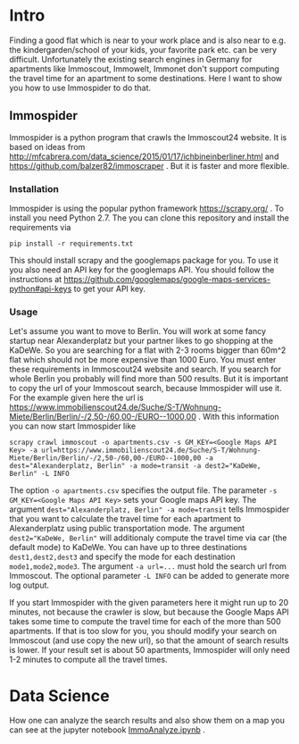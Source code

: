 # Intro
Finding a good flat which is near to your work place and is also near to e.g. the kindergarden/school of your kids, your favorite park etc. can be very difficult. Unfortunately the existing search engines in Germany for apartments like Immoscout, Immowelt, Immonet don't support computing the travel time for an apartment to some destinations. Here I want to show you how to use Immospider to do that.
## Immospider
Immospider is a python program that crawls the Immoscout24 website. It is based on ideas from http://mfcabrera.com/data_science/2015/01/17/ichbineinberliner.html and https://github.com/balzer82/immoscraper . But it is faster and more flexible. 

### Installation

Immospider is using the popular python framework https://scrapy.org/ . To install you need Python 2.7. The you can clone this repository and install the requirements via

    pip install -r requirements.txt
   
This should install scrapy and the googlemaps package for you. To use it you also need an API key for the googlemaps API. You should follow the instructions at https://github.com/googlemaps/google-maps-services-python#api-keys to get your API key.

### Usage

Let's assume you want to move to Berlin. You will work at some fancy startup near Alexanderplatz but your partner likes to go shopping at the KaDeWe. So you are searching for a flat with 2-3 rooms bigger than 60m^2 flat which should not be more expensive than 1000 Euro. You must enter these requirements in Immoscout24 website and search. If you search for whole Berlin you probably will find more than 500 results. But it is important to copy the url of your Immoscout search, because Immospider will use it. For the example given here the url is https://www.immobilienscout24.de/Suche/S-T/Wohnung-Miete/Berlin/Berlin/-/2,50-/60,00-/EURO--1000,00 . 
With this information you can now start Immospider like

    scrapy crawl immoscout -o apartments.csv -s GM_KEY=<Google Maps API Key> -a url=https://www.immobilienscout24.de/Suche/S-T/Wohnung-Miete/Berlin/Berlin/-/2,50-/60,00-/EURO--1000,00 -a dest="Alexanderplatz, Berlin" -a mode=transit -a dest2="KaDeWe, Berlin" -L INFO
    
The option `-o apartments.csv` specifies the output file. The parameter `-s GM_KEY=<Google Maps API Key>` sets your Google maps API key. The argument `dest="Alexanderplatz, Berlin" -a mode=transit` tells Immospider that you want to calculate the travel time for each apartment to Alexanderplatz using public transportation mode. The argument `dest2="KaDeWe, Berlin"` will additionaly compute the travel time via car (the default mode) to KaDeWe. You can have up to three destinations `dest1,dest2,dest3` and specify the mode for each destination `mode1,mode2,mode3`. The argument `-a url=...` must hold the search url from Immoscout. The optional parameter `-L INFO` can be added to generate more log output.

If you start Immospider with the given parameters here it might run up to 20 minutes, not because the crawler is slow, but because the Google Maps API takes some time to compute the travel time for each of the more than 500 apartments. If that is too slow for you, you should modify your search on Immoscout (and use copy the new url), so that the amount of search results is lower. If your result set is about 50 apartments, Immospider will only need 1-2 minutes to compute all the travel times.  
  
# Data Science
How one can analyze the search results and also show them on a map you can see at the jupyter notebook [ImmoAnalyze.ipynb](https://github.com/asmaier/ImmoSpider/blob/master/ImmoAnalyze.ipynb) .
